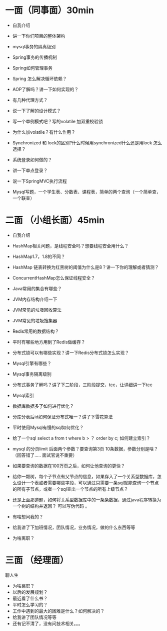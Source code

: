 # 一面（同事面）30min

- 自我介绍
- 讲一下你们项目的整体架构
- mysql事务的隔离级别
- Spring事务的传播机制
- Spring如何管理事务

- Spring 怎么解决循环依赖？

- AOP了解吗？讲一下如何实现的？

- 有几种代理方式？

- 说一下了解的设计模式？

- 写一个单例模式吧？写的volatile 加双重校验锁

- 为什么加volatile？有什么作用？

- Synchronized 和 lock的区别?什么时候用synchronized什么还是用lock 怎么选择？

- 系统登录如何做的？

- 讲一下单点登录？

- 说一下SpringMVC执行流程

- Mysql写题，一个学生表、分数表、课程表，简单的两个查询（一个简单查，一个联查）

  



# 二面 （小组长面）45min

- 自我介绍

- HashMap相关问题，是线程安全吗？想要线程安全用什么？

- HashMap1.7，1.8的不同？

- HashMap 链表转换为红黑树的阈值为什么是8？讲一下你的理解或者猜测？

- ConcurrentHashMap怎么保证线程安全？

- Java常用的集合有哪些？

- JVM内存结构介绍一下

- JVM常见的垃圾回收算法

- JVM常见的垃圾搜集器

- Redis常用的数据结构？

- 平时有哪些地方用到了Redis做缓存？

- 分布式锁可以有哪些实现？讲一下Redis分布式锁怎么实现？

- Mysql引擎有哪些？

- Mysql事务隔离级别

- 分布式事务了解吗？讲了下二阶段，三阶段提交，tcc，让详细讲一下tcc

- Mysql索引

- 数据库数据多了如何进行优化？

- 分库分表后id如何保证分布式唯一？讲了下雪花算法

- 平时使用Mysql有慢的sql如何优化？

- 给了一个sql select  a from t where b > ？ order by c; 如何建立索引？

- mysql 的分页limit 后面两个参数？要查询第3页 10条数据，参数分别是啥？（回答错了..... 面试官说不重要）

- 如果要查询的数据在100万页之后，如何让他查询的更快？

- 给你一颗树，每个子节点有父节点的信息，如果存入了一个关系型数据库，怎么设计一个表或者需要哪些字段，可以通过只需要一条sql就能查询一个节点的所有子节点，或者一个sql查出一个节点的所有上级节点？

- 还是上面那道题，如何将关系型数据库中的一条条数据，通过java程序转换为一个树的结构并返回？ 可以写伪代码 。

- 有啥想问我的？

- 给我讲了下加班情况，团队情况，业务情况，做的什么东西等等

- 为啥离职？



# 三面 （经理面）

聊人生

- 为啥离职？
- 以后的发展规划？
- 最近看了什么书？
- 平时怎么学习的？
- 工作中遇到的最大的困难是什么？如何解决的？
- 给我讲了团队情况等等
- 还有记不清了，没有问技术相关。。。